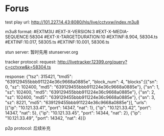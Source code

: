Forus
=====

test play url:
http://101.227.14.43:8080/hls/live/cctvxw/index.m3u8

m3u8 format:
#EXTM3U
#EXT-X-VERSION:3
#EXT-X-MEDIA-SEQUENCE:58304
#EXT-X-TARGETDURATION:10
#EXTINF:8.904,
58304.ts
#EXTINF:10.017,
58305.ts
#EXTINF:10.001,
58306.ts

stun server:
暂时先用 stunserver.org

tracker protocol:
request:
http://livetracker.12399.org/query?c=cctvxw&k=58304.ts

response:
{"tsz": 315421, "tmd5": "639129455bbb911224e36c9668a0885e", "block_num": 4, 
"blocks":[{"sn": 0, "sz": 102400, "md5": "639129455bbb911224e36c9668a0885e"}, 
{"sn": 1, "sz": 102400, "md5": "639129455bbb911224e36c9668a0885e"},
{"sn": 2, "sz": 102400, "md5": "639129455bbb911224e36c9668a0885e"},
{"sn": 3, "sz": 8221, "md5": "639129455bbb911224e36c9668a0885e"}], 
"urls": [{"ip": "10.121.33.41", "port": 14347, "nat": 1}, 
{"ip": "10.121.33.42", "port": 14347, "nat": 5}, 
{"ip": "10.121.33.45", "port": 14344, "nat": 2},
{"ip": "10.121.33.49", "port": 14342, "nat": 4}]}

p2p protocol:
后续补充
